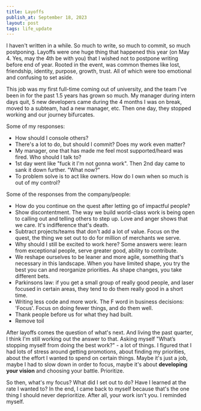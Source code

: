```yaml
---
title: Layoffs
publish_at: September 18, 2023
layout: post
tags: life_update
---
```


I haven't written in a while. So much to write, so much to commit, so much postponing. Layoffs were one huge thing that happened this year (on May 4. Yes, may the 4th be with you) that I wished not to postpone writing before end of year. Rooted in the event, was common themes like lost, friendship, identity, purpose, growth, trust. All of which were too emotional and confusing to set aside.

This job was my first full-time coming out of university, and the team I've been in for the past 1.5 years has grown so much. My manager during intern days quit, 5 new developers came during the 4 months I was on break, moved to a subteam, had a new manager, etc. Then one day, they stopped working and our journey bifurcates.

Some of my responses:
  - How should I console others?
  - There's a lot to do, but should I commit? Does my work even matter?
  - My manager, one that has made me feel most supported/heard was fired. Who should I talk to?
  - 1st day went like "fuck it I'm not gonna work". Then 2nd day came to sank it down further. "What now?"
  - To problem solve is to act like owners. How do I own when so much is out of my control?

Some of the responses from the company/people:
  - How do you continue on the quest after letting go of impactful people?
  - Show discontentment. The way we build world-class work is being open to calling out and telling others to step up. Love and anger shows that we care. It's indifference that's death.
  - Subtract projects/teams that don't add a lot of value. Focus on the quest, the thing we set out to do for million of merchants we serve.
  - Why should I still be excited to work here? Some answers were: learn from exceptional people, serve greater good, ability to contribute.
  - We reshape ourselves to be leaner and more agile, something that's necessary in this landscape. When you have limited shape, you try the best you can and reorganize priorities. As shape changes, you take different bets.
  - Parkinsons law: if you get a small group of really good people, and laser focused in certain areas, they tend to do them really good in a short time.
  - Writing less code and more work. The F word in business decisions: 'Focus'. Focus on doing fewer things, and do them well.
  - Thank people before us for what they had built.
  - Remove toil

After layoffs comes the question of what's next. And living the past quarter, I think I'm still working out the answer to that. Asking myself "What’s stopping myself from doing the best work?" - a lot of things. I figured that I had lots of stress around getting promotions, about finding my priorities, about the effort I wanted to spend on certain things. Maybe it's just a job, maybe I had to slow down in order to focus, maybe it's about **developing your vision** and choosing your battle. Prioritize.

So then, what's my focus? What did I set out to do? Have I learned at the rate I wanted to? In the end, I came back to myself because that's the one thing I should never deprioritize. After all, your work isn't you. I reminded myself.
